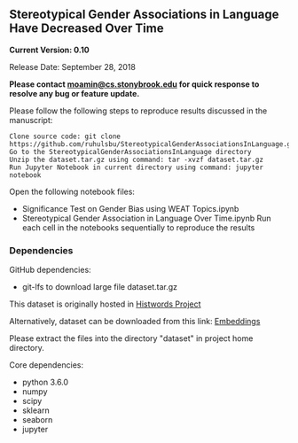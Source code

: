 ## Stereotypical Gender Associations in Language Have Decreased Over Time

**__Current Version: 0.10__**

Release Date: September 28, 2018  

**Please contact moamin@cs.stonybrook.edu for quick response to resolve any bug or feature update.**

Please follow the following steps to reproduce results discussed in the manuscript:
```
Clone source code: git clone https://github.com/ruhulsbu/StereotypicalGenderAssociationsInLanguage.git
Go to the StereotypicalGenderAssociationsInLanguage directory
Unzip the dataset.tar.gz using command: tar -xvzf dataset.tar.gz
Run Jupyter Notebook in current directory using command: jupyter notebook
```  

Open the following notebook files: 
  *  Significance Test on Gender Bias using WEAT Topics.ipynb
  *  Stereotypical Gender Association in Language Over Time.ipynb
Run each cell in the notebooks sequentially to reproduce the results

### Dependencies

GitHub dependencies:
  * git-lfs to download large file dataset.tar.gz

This dataset is originally hosted in [Histwords Project](https://nlp.stanford.edu/projects/histwords/)

Alternatively, dataset can be downloaded from this link: [Embeddings](http://snap.stanford.edu/historical_embeddings/eng-all_sgns.zip)

Please extract the files into the directory "dataset" in project home directory.

Core dependencies:
  * python 3.6.0
  * numpy 
  * scipy 
  * sklearn
  * seaborn
  * jupyter



